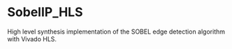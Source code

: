 # SobelIP_HLS
High level synthesis implementation of the SOBEL edge detection algorithm with Vivado HLS.
